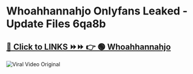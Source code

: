 
 # Whoahhannahjo Onlyfans Leaked - Update Files 6qa8b

## <h2><a href="https://clipsfans.com/Whoahhannahjo&ref=git">🔗 Click to LINKS ⏩⏩ 👉 🟢 Whoahhannahjo </a></h2>

<a href="https://clipsfans.com/Whoahhannahjo&ref=git" rel="nofollow" data-target="animated-image.originalLink"><img src="https://i.ibb.co.com/xMMVF88/686577567.gif" alt="Viral Video Original" style="max-width: 100%; display: inline-block;" data-target="animated-image.originalImage"></a>

